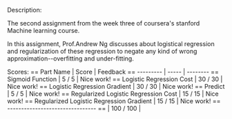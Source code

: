 Description:

The second assignment from the week three of coursera's stanford Machine learning course.

In this assignment, Prof.Andrew Ng discusses about logistical regression and regularization of these regression to negate any kind of wrong approximation--overfitting and under-fitting.

Scores: 
==  Part Name |     Score | Feedback
== --------- |     ----- | --------
== Sigmoid Function |   5 /   5 | Nice work!
== Logistic Regression Cost |  30 /  30 | Nice work!
== Logistic Regression Gradient |  30 /  30 | Nice work!
== Predict |   5 /   5 | Nice work!
== Regularized Logistic Regression Cost |  15 /  15 | Nice work!
== Regularized Logistic Regression Gradient |  15 /  15 | Nice work!
== --------------------------------
== | 100 / 100 |  